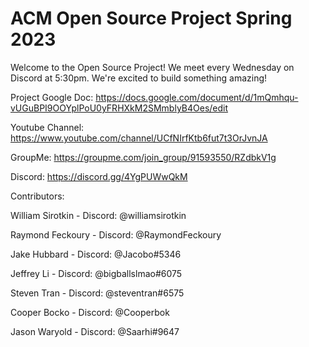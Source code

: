 # ACM Open Source Project Spring 2023

Welcome to the Open Source Project! We meet every Wednesday on Discord at 5:30pm. We're excited to build something amazing!

Project Google Doc: https://docs.google.com/document/d/1mQmhqu-vUGuBPI9OOYplPoU0yFRHXkM2SMmblyB4Oes/edit

Youtube Channel: https://www.youtube.com/channel/UCfNIrfKtb6fut7t3OrJvnJA

GroupMe: https://groupme.com/join_group/91593550/RZdbkV1g

Discord: https://discord.gg/4YgPUWwQkM


Contributors: 

William Sirotkin - Discord: @williamsirotkin 

Raymond Feckoury - Discord: @RaymondFeckoury 

Jake Hubbard - Discord: @Jacobo#5346 

Jeffrey Li - Discord: @bigballslmao#6075 

Steven Tran - Discord: @steventran#6575

Cooper Bocko - Discord: @Cooperbok

Jason Waryold - Discord: @Saarhi#9647
